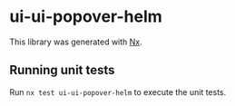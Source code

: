 # ui-ui-popover-helm

This library was generated with [Nx](https://nx.dev).

## Running unit tests

Run `nx test ui-ui-popover-helm` to execute the unit tests.
